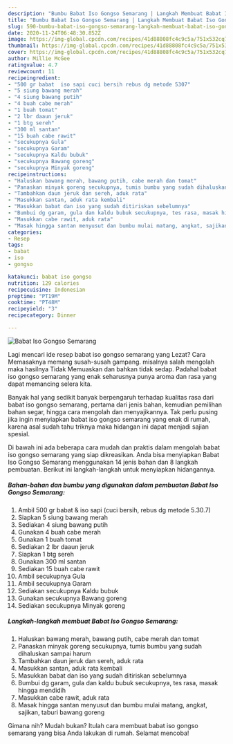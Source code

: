 ```yaml
---
description: "Bumbu Babat Iso Gongso Semarang | Langkah Membuat Babat Iso Gongso Semarang Yang Paling Enak"
title: "Bumbu Babat Iso Gongso Semarang | Langkah Membuat Babat Iso Gongso Semarang Yang Paling Enak"
slug: 590-bumbu-babat-iso-gongso-semarang-langkah-membuat-babat-iso-gongso-semarang-yang-paling-enak
date: 2020-11-24T06:48:30.852Z
image: https://img-global.cpcdn.com/recipes/41d88808fc4c9c5a/751x532cq70/babat-iso-gongso-semarang-foto-resep-utama.jpg
thumbnail: https://img-global.cpcdn.com/recipes/41d88808fc4c9c5a/751x532cq70/babat-iso-gongso-semarang-foto-resep-utama.jpg
cover: https://img-global.cpcdn.com/recipes/41d88808fc4c9c5a/751x532cq70/babat-iso-gongso-semarang-foto-resep-utama.jpg
author: Millie McGee
ratingvalue: 4.7
reviewcount: 11
recipeingredient:
- "500 gr babat  iso sapi cuci bersih rebus dg metode 5307"
- "5 siung bawang merah"
- "4 siung bawang putih"
- "4 buah cabe merah"
- "1 buah tomat"
- "2 lbr daaun jeruk"
- "1 btg sereh"
- "300 ml santan"
- "15 buah cabe rawit"
- "secukupnya Gula"
- "secukupnya Garam"
- "secukupnya Kaldu bubuk"
- "secukupnya Bawang goreng"
- "secukupnya Minyak goreng"
recipeinstructions:
- "Haluskan bawang merah, bawang putih, cabe merah dan tomat"
- "Panaskan minyak goreng secukupnya, tumis bumbu yang sudah dihaluskan sampai harum"
- "Tambahkan daun jeruk dan sereh, aduk rata"
- "Masukkan santan, aduk rata kembali"
- "Masukkan babat dan iso yang sudah ditiriskan sebelumnya"
- "Bumbui dg garam, gula dan kaldu bubuk secukupnya, tes rasa, masak hingga mendidih"
- "Masukkan cabe rawit, aduk rata"
- "Masak hingga santan menyusut dan bumbu mulai matang, angkat, sajikan, taburi bawang goreng"
categories:
- Resep
tags:
- babat
- iso
- gongso

katakunci: babat iso gongso 
nutrition: 129 calories
recipecuisine: Indonesian
preptime: "PT19M"
cooktime: "PT48M"
recipeyield: "3"
recipecategory: Dinner

---
```



![Babat Iso Gongso Semarang](https://img-global.cpcdn.com/recipes/41d88808fc4c9c5a/751x532cq70/babat-iso-gongso-semarang-foto-resep-utama.jpg)

Lagi mencari ide resep babat iso gongso semarang yang Lezat? Cara Memasaknya memang susah-susah gampang. misalnya salah mengolah maka hasilnya Tidak Memuaskan dan bahkan tidak sedap. Padahal babat iso gongso semarang yang enak seharusnya punya aroma dan rasa yang dapat memancing selera kita.

Banyak hal yang sedikit banyak berpengaruh terhadap kualitas rasa dari babat iso gongso semarang, pertama dari jenis bahan, kemudian pemilihan bahan segar, hingga cara mengolah dan menyajikannya. Tak perlu pusing jika ingin menyiapkan babat iso gongso semarang yang enak di rumah, karena asal sudah tahu triknya maka hidangan ini dapat menjadi sajian spesial.




Di bawah ini ada beberapa cara mudah dan praktis dalam mengolah babat iso gongso semarang yang siap dikreasikan. Anda bisa menyiapkan Babat Iso Gongso Semarang menggunakan 14 jenis bahan dan 8 langkah pembuatan. Berikut ini langkah-langkah untuk menyiapkan hidangannya.

<!--inarticleads1-->

##### Bahan-bahan dan bumbu yang digunakan dalam pembuatan Babat Iso Gongso Semarang:

1. Ambil 500 gr babat &amp; iso sapi (cuci bersih, rebus dg metode 5.30.7)
1. Siapkan 5 siung bawang merah
1. Sediakan 4 siung bawang putih
1. Gunakan 4 buah cabe merah
1. Gunakan 1 buah tomat
1. Sediakan 2 lbr daaun jeruk
1. Siapkan 1 btg sereh
1. Gunakan 300 ml santan
1. Sediakan 15 buah cabe rawit
1. Ambil secukupnya Gula
1. Ambil secukupnya Garam
1. Sediakan secukupnya Kaldu bubuk
1. Gunakan secukupnya Bawang goreng
1. Sediakan secukupnya Minyak goreng




<!--inarticleads2-->

##### Langkah-langkah membuat Babat Iso Gongso Semarang:

1. Haluskan bawang merah, bawang putih, cabe merah dan tomat
1. Panaskan minyak goreng secukupnya, tumis bumbu yang sudah dihaluskan sampai harum
1. Tambahkan daun jeruk dan sereh, aduk rata
1. Masukkan santan, aduk rata kembali
1. Masukkan babat dan iso yang sudah ditiriskan sebelumnya
1. Bumbui dg garam, gula dan kaldu bubuk secukupnya, tes rasa, masak hingga mendidih
1. Masukkan cabe rawit, aduk rata
1. Masak hingga santan menyusut dan bumbu mulai matang, angkat, sajikan, taburi bawang goreng




Gimana nih? Mudah bukan? Itulah cara membuat babat iso gongso semarang yang bisa Anda lakukan di rumah. Selamat mencoba!
